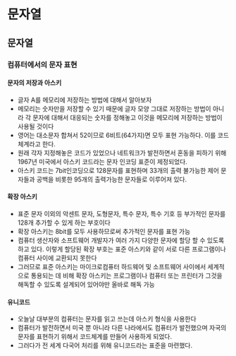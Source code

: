 # 문자열

## 문자열
### 컴퓨터에서의 문자 표현
#### 문자의 저장과 아스키
- 글자 A를 메모리에 저장하는 방법에 대해서 알아보자
- 메모리는 숫자만을 저장할 수 있기 때문에 글자 모양 그대로 저장하는 방법이 아니라 각 문자에 대해서 대응되는 숫자를 정해놓고 이것을 메모리에 저장하는 방법이 사용될 것이다
- 영어는 대소문자 합쳐서 52이므로 6비트(64가지)면 모두 표현 가능하다. 이를 코드 체계라고 한다. 
- 원래 각자 지정해놓은 코드가 있었으나 네트워크가 발전하면서 혼동을 피하기 위해 1967년 미국에서 아스키 코드라는 문자 인코딩 표준이 제정되었다.
- 아스키 코드는 7bit인코딩으로 128문자를 표현하며 33개의 출력 불가능한 제어 문자들과 공백을 비롯한 95개의 출력가능한 문자들로 이루어져 있다. 

#### 확장 아스키
- 표준 문자 이외의 악센트 문자, 도형문자, 특수 문자, 특수 기호 등 부가적인 문자를 128개 추가할 수 있게 하는 부호이다
- 확장 아스키는 8bit를 모두 사용하므로써 추가적인 문자를 표현 가능
- 컴퓨터 생산자와 소프트웨어 개발자가 여러 가지 다양한 문자에 할당 할 수 있도록 하고 있다. 이렇게 할당된 확장 부호는 표준 아스키와 같이 서로 다른 프로그램이나 컴퓨터 사이에 교환되지 못한다
- 그러므로 표준 아스키는 마이크로컴퓨터 하드웨어 및 소프트웨어 사이에서 세계적으로 통용되는 데 비해 확장 아스키는 프로그램이나 컴퓨터 또는 프린터가 그것을 해독할 수 있도록 설계되어 있어야만 올바로 해독 가능

#### 유니코드
- 오늘날 대부분의 컴퓨터는 문자를 읽고 쓰는데 아스키 형식을 사용한다
- 컴퓨터가 발전하면서 미국 뿐 아니라 다른 나라에서도 컴퓨터가 발전했으며 자국의 문자를 표현하기 위해서 코드체계를 만들어 사용하게 되었다.
- 그러다가 전 세계 다국어 처리를 위해 유니코드라는 표준을 마련했다.
